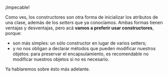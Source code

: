 ¡Impecable!

Como ves, los constructores son otra forma de inicializar los atributos de una clase, además de los _setters_ que ya conocíamos. Ambas formas tienen ventajas y desventajas, pero acá **vamos a preferir usar constructores**, porque:

 * son más simples: un sólo constructor en lugar de varios setters;
 * y no nos obligan a declarar métodos que pueden modificar nuestros objetos: para preservar el encapsulamiento, es recomendable no modificar nuestros objetos si no es necesario. 

Ya hablaremos sobre ésto más adelante. 